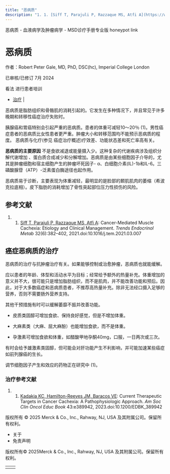 ```yaml
---
title: "恶病质"
description: "1. 1. [Siff T, Parajuli P, Razzaque MS, Atfi A](https://www.ncbi.nlm.nih.gov/pmc/articles/PMC8102392/): Cancer-Mediated Muscle Cachexia: Etiology and Clinical Management. _Trends Endocrinol Metab_ 32(6):382–402, 2021.doi:10.1016/j.tem.2021.03.007"
---
```


﻿恶病质 \- 血液病学及肿瘤病学 \- MSD诊疗手册专业版 honeypot link

# 恶病质

作者：Robert Peter Gale, MD, PhD, DSC(hc), Imperial College London

已审核/已修订 7月 2024

看法 进行患者培训

- [治疗](#治疗_v980062_zh) \|

恶病质是脂肪组织和骨骼肌的消耗引起的。它发生在多种情况下，并且常见于许多晚期和转移性癌症治疗失败时。

胰腺癌和胃癌特别会引起严重的恶病质。患者的体重可减轻10～20％ (1)。男性癌症患者的恶病质比女性患者更严重。肿瘤大小和转移范围均不能预示恶病质的程度。 恶病质与化疗(参见 癌症治疗概述)疗效差、功能状态差和死亡率高有关。

**恶病质的主要原因** 不是食欲减退或能量摄入少。这种复杂的代谢疾病涉及组织分解代谢增加 、蛋白质合成减少和分解增加。恶病质是由某些细胞因子介导的，尤其是肿瘤细胞和宿主细胞产生的肿瘤坏死因子\- α、白细胞介素(IL)-1b和IL-6。三磷酸腺苷（ATP）-泛素蛋白酶途径也起作用。

恶病质易于诊断，主要表现为体重减轻，最明显的是脸部的颞肌肌肉的萎缩（希波克拉底相）。皮下脂肪的消耗增加了骨性突起部位压力性损伤的风险。

## 参考文献

1. 1. [Siff T, Parajuli P, Razzaque MS, Atfi A](https://www.ncbi.nlm.nih.gov/pmc/articles/PMC8102392/): Cancer-Mediated Muscle Cachexia: Etiology and Clinical Management. _Trends Endocrinol Metab_ 32(6):382–402, 2021.doi:10.1016/j.tem.2021.03.007


## 癌症恶病质的治疗

恶病质的治疗与抗肿瘤治疗有关。如果能够控制或治愈肿瘤，恶病质也就能缓解。

应以患者的年龄、体型和活动水平为目标；经常给予额外的热量补充。体重增加的意义并不大，很可能只是增加脂肪组织，而不是肌肉，并不能改善功能和预后。因此，对于大多数癌症和恶病质患者，不推荐高热量补充。除非无法经口摄入足够的营养，否则不需要肠外营养支持。

其他干预措施有时可以缓解萎靡不振并改善功能。

- 皮质类固醇可增加食欲、保持良好感觉，但是不增加体重。

- 大麻素类（大麻、屈大麻酚）也能增加食欲，而不是体重。

- 孕激素可增加食欲和体重，如醋酸甲地孕酮40mg，口服，一日两次或三次。


有时会给予雄激素类固醇，但可能会对肝功能产生不利影响，并可能加速某些癌症如前列腺癌的生长。

调节细胞因子产生和效应的药物正在研究中 (1)。

### 治疗参考文献

1. 1. [Kadakia KC, Hamilton-Reeves JM, Baracos VE](https://pubmed.ncbi.nlm.nih.gov/37290034/): Current Therapeutic Targets in Cancer Cachexia: A Pathophysiologic Approach. _Am Soc Clin Oncol Educ Book_ 43:e389942, 2023.doi:10.1200/EDBK\_389942




版权所有 © 2025
Merck & Co., Inc., Rahway, NJ, USA 及其附属公司。保留所有权利。

- 关于
- 免责声明

版权所有© 2025Merck & Co., Inc., Rahway, NJ, USA 及其附属公司。保留所有权利。

|     |     |
| --- | --- |
|  |  |